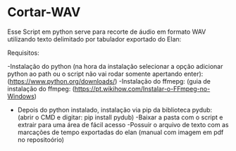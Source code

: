 # Cortar-WAV
 Esse Script em python serve para recorte de áudio em formato WAV utilizando texto delimitado por tabulador exportado do Elan:

Requisitos: 

-Instalação do python (na hora da instalação selecionar a opção adicionar python ao path ou o script não vai rodar somente apertando enter):(https://www.python.org/downloads/)
-Instalação do ffmepg: (guia de instalação do ffmpeg: (https://pt.wikihow.com/Instalar-o-FFmpeg-no-Windows)
- Depois do python instalado, instalação via pip  da biblioteca pydub: (abrir o CMD e digitar: pip install pydub)
-Baixar a pasta com o script e extrair para uma área de fácil acesso
-Possuir o arquivo de texto com as marcações de tempo exportadas do elan (manual com imagem em pdf no repositoório)
